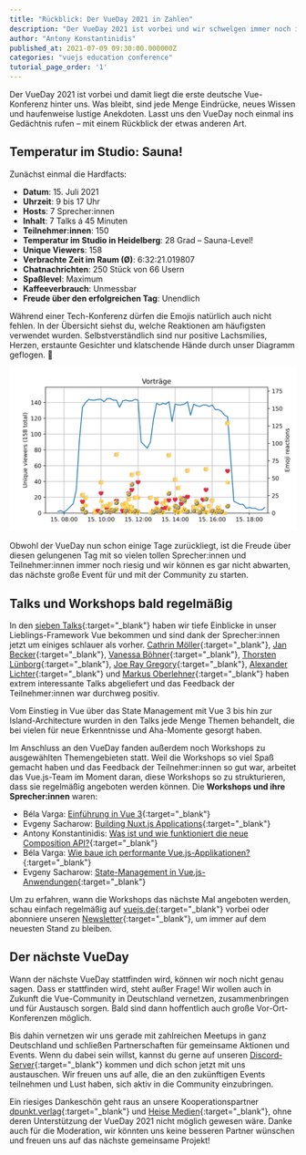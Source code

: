 ```yaml
---
title: "Rückblick: Der VueDay 2021 in Zahlen"
description: "Der VueDay 2021 ist vorbei und wir schwelgen immer noch in Erinnerungen an diese tolle Konferenz. Wir rufen uns die erste deutsche Vue-Konferenz noch einmal ins Gedächtnis – mit einem Rückblick der etwas anderen Art."
author: "Antony Konstantinidis"
published_at: 2021-07-09 09:30:00.000000Z
categories: "vuejs education conference"
tutorial_page_order: '1'
---
```


Der VueDay 2021 ist vorbei und damit liegt die erste deutsche Vue-Konferenz hinter uns. Was bleibt, sind jede Menge Eindrücke, neues Wissen und haufenweise lustige Anekdoten. Lasst uns den VueDay noch einmal ins Gedächtnis rufen – mit einem Rückblick der etwas anderen Art.

## Temperatur im Studio: Sauna!

Zunächst einmal die Hardfacts:

- **Datum**: 15. Juli 2021
- **Uhrzeit**: 9 bis 17 Uhr
- **Hosts**: 7 Sprecher:innen
- **Inhalt**: 7 Talks á 45 Minuten
- **Teilnehmer:innen**: 150
- **Temperatur im Studio in Heidelberg**: 28 Grad – Sauna-Level!
- **Unique Viewers**: 158
- **Verbrachte Zeit im Raum (Ø)**: 6:32:21.019807
- **Chatnachrichten**: 250 Stück von 66 Usern
- **Spaßlevel**: Maximum
- **Kaffeeverbrauch**: Unmessbar
- **Freude über den erfolgreichen Tag**: Unendlich

Während einer Tech-Konferenz dürfen die Emojis natürlich auch nicht fehlen. In der Übersicht siehst du, welche Reaktionen am häufigsten verwendet wurden. Selbstverständlich sind nur positive Lachsmilies, Herzen, erstaunte Gesichter und klatschende Hände durch unser Diagramm geflogen. 🥰

<img class="img-fluid img-rounded" src="vueday-emojidichte.jpg" alt="VueDay Emojidichte">

Obwohl der VueDay nun schon einige Tage zurückliegt, ist die Freude über diesen gelungenen Tag mit so vielen tollen Sprecher:innen und Teilnehmer:innen immer noch riesig und wir können es gar nicht abwarten, das nächste große Event für und mit der Community zu starten.

## Talks und Workshops bald regelmäßig

In den [sieben Talks](https://enterjs.de/vueday.php#programm){:target="_blank"} haben wir tiefe Einblicke in unser Lieblings-Framework Vue bekommen und sind dank der Sprecher:innen jetzt um einiges schlauer als vorher. [Cathrin Möller](https://enterjs.de/lecture_compact1.php?id=12965&source=0){:target="_blank"}, [Jan Becker](https://enterjs.de/lecture_compact1.php?id=13053&source=0){:target="_blank"}, [Vanessa Böhner](https://enterjs.de/lecture_compact1.php?id=13041&source=0){:target="_blank"}, [Thorsten Lünborg](https://enterjs.de/lecture_compact1.php?id=13040&source=0){:target="_blank"}, [Joe Ray Gregory](https://enterjs.de/lecture_compact1.php?id=13134&source=0){:target="_blank"}, [Alexander Lichter](https://enterjs.de/lecture_compact1.php?id=13218&source=0){:target="_blank"} und [Markus Oberlehner](https://enterjs.de/lecture_compact1.php?id=13135&source=0){:target="_blank"} haben extrem interessante Talks abgeliefert und das Feedback der Teilnehmer:innen war durchweg positiv.

Vom Einstieg in Vue über das State Management mit Vue 3 bis hin zur Island-Architecture wurden in den Talks jede Menge Themen behandelt, die bei vielen für neue Erkenntnisse und Aha-Momente gesorgt haben.

Im Anschluss an den VueDay fanden außerdem noch Workshops zu ausgewählten Themengebieten statt. Weil die Workshops so viel Spaß gemacht haben und das Feedback der Teilnehmer:innen so gut war, arbeitet das Vue.js-Team im Moment daran, diese Workshops so zu strukturieren, dass sie regelmäßig angeboten werden können. Die **Workshops und ihre Sprecher:innen** waren:

- Béla Varga: [Einführung in Vue 3](https://enterjs.de/lecture_compact1.php?id=13043&source=0){:target="_blank"}
- Evgeny Sacharow: [Building Nuxt.js Applications](https://enterjs.de/lecture_compact1.php?id=13044&source=0){:target="_blank"}
- Antony Konstantinidis: [Was ist und wie funktioniert die neue Composition API?](https://enterjs.de/lecture_compact1.php?id=13042&source=0){:target="_blank"}
- Béla Varga: [Wie baue ich performante Vue.js-Applikationen?](https://enterjs.de/lecture_compact1.php?id=13045&source=0){:target="_blank"}
- Evgeny Sacharow: [State-Management in Vue.js-Anwendungen](https://enterjs.de/lecture_compact1.php?id=13046&source=0){:target="_blank"}

Um zu erfahren, wann die Workshops das nächste Mal angeboten werden, schau einfach regelmäßig auf [vuejs.de](https://vuejs.de){:target="_blank"} vorbei oder abonniere unseren [Newsletter](https://vuejs.de/newsletter/redirect/footer){:target="_blank"}, um immer auf dem neuesten Stand zu bleiben.

## Der nächste VueDay

Wann der nächste VueDay stattfinden wird, können wir noch nicht genau sagen. Dass er stattfinden wird, steht außer Frage! Wir wollen auch in Zukunft die Vue-Community in Deutschland vernetzen, zusammenbringen und für Austausch sorgen. Bald sind dann hoffentlich auch große Vor-Ort-Konferenzen möglich.

Bis dahin vernetzen wir uns gerade mit zahlreichen Meetups in ganz Deutschland und schließen Partnerschaften für gemeinsame Aktionen und Events. Wenn du dabei sein willst, kannst du gerne auf unseren [Discord-Server](https://discord.gg/6mfwSv2EZs){:target="_blank"} kommen und dich schon jetzt mit uns austauschen. Wir freuen uns auf alle, die an den zukünftigen Events teilnehmen und Lust haben, sich aktiv in die Community einzubringen.

Ein riesiges Dankeschön geht raus an unsere Kooperationspartner [dpunkt.verlag](https://dpunkt.de){:target="_blank"} und [Heise Medien](https://www.heise.de){:target="_blank"}, ohne deren Unterstützung der VueDay 2021 nicht möglich gewesen wäre. Danke auch für die Moderation, wir könnten uns keine besseren Partner wünschen und freuen uns auf das nächste gemeinsame Projekt!
